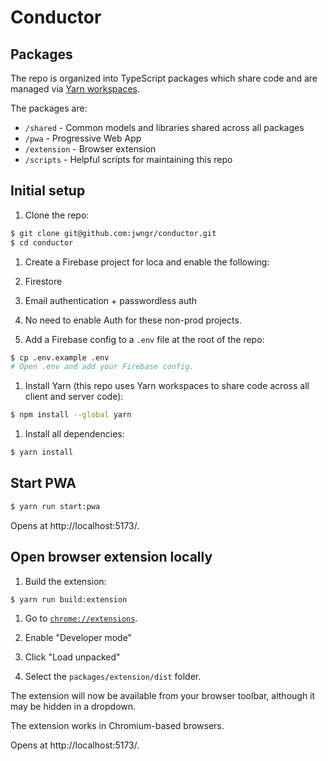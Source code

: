 # Conductor

## Packages

The repo is organized into TypeScript packages which share code and are managed via
[Yarn workspaces](https://classic.yarnpkg.com/lang/en/docs/workspaces/).

The packages are:

- `/shared` - Common models and libraries shared across all packages
- `/pwa` - Progressive Web App
- `/extension` - Browser extension
- `/scripts` - Helpful scripts for maintaining this repo

## Initial setup

1. Clone the repo:

```bash
$ git clone git@github.com:jwngr/conductor.git
$ cd conductor
```

1. Create a Firebase project for loca and enable the following:
1. Firestore
1. Email authentication + passwordless auth
1. No need to enable Auth for these non-prod projects.

1. Add a Firebase config to a `.env` file at the root of the repo:

```bash
$ cp .env.example .env
# Open .env and add your Firebase config.
```

1. Install Yarn (this repo uses Yarn workspaces to share code across all client and server code):

```bash
$ npm install --global yarn
```

1. Install all dependencies:

```bash
$ yarn install
```

## Start PWA

```bash
$ yarn run start:pwa
```

Opens at http://localhost:5173/.

## Open browser extension locally

1. Build the extension:

```bash
$ yarn run build:extension
```

1. Go to [`chrome://extensions`](chrome://extensions).

1. Enable "Developer mode"

1. Click "Load unpacked"

1. Select the `packages/extension/dist` folder.

The extension will now be available from your browser toolbar, although it may be hidden in a dropdown.

The extension works in Chromium-based browsers.

Opens at http://localhost:5173/.
